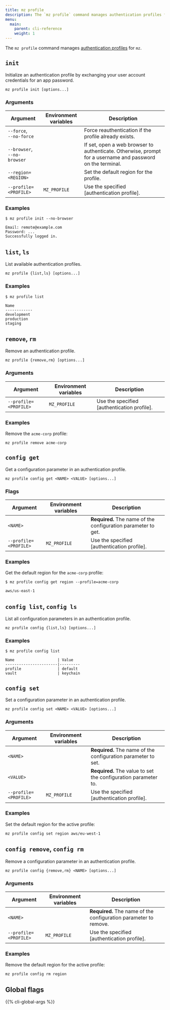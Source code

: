 ```yaml
---
title: mz profile
description: The `mz profile` command manages authentication profiles for `mz`.
menu:
  main:
    parent: cli-reference
    weight: 1
---
```


The `mz profile` command manages [authentication profiles] for `mz`.

## `init`

Initialize an authentication profile by exchanging your user account
credentials for an app password.

```shell
mz profile init [options...]
```

### Arguments

Argument                    | Environment variables | Description
----------------------------|-----------------------|------------
`--force`, `‑‑no-force`     |                       | Force reauthentication if the profile already exists.
`--browser`, `‑‑no-browser` |                       | If set, open a web browser to authenticate. Otherwise, prompt for a username and password on the terminal.
`--region=<REGION>`         |                       | Set the default region for the profile.
`--profile=<PROFILE>`       | `MZ_PROFILE`          | Use the specified [authentication profile].


### Examples

```shell
$ mz profile init --no-browser
```
```
Email: remote@example.com
Password: ...
Successfully logged in.
```

## `list`, `ls`

List available authentication profiles.

```shell
mz profile {list,ls} [options...]
```

### Examples

```shell
$ mz profile list
```
```
Name
------------
development
production
staging
```

## `remove`, `rm`

Remove an authentication profile.

```shell
mz profile {remove,rm} [options...]
```

### Arguments

Argument              | Environment variables | Description
----------------------|-----------------------|------------
`--profile=<PROFILE>` | `MZ_PROFILE`          | Use the specified [authentication profile].

### Examples

Remove the `acme-corp` profile:

```shell
mz profile remove acme-corp
```

## `config get`

Get a configuration parameter in an authentication profile.

```shell
mz profile config get <NAME> <VALUE> [options...]
```

### Flags

Argument              | Environment variables | Description
----------------------|-----------------------|------------
`<NAME>`              |                       | **Required.** The name of the configuration parameter to get.
`--profile=<PROFILE>` | `MZ_PROFILE`          | Use the specified [authentication profile].

### Examples

Get the default region for the `acme-corp` profile:

```shell
$ mz profile config get region --profile=acme-corp
```
```
aws/us-east-1
```

## `config list`, `config ls`

List all configuration parameters in an authentication profile.

```shell
mz profile config {list,ls} [options...]
```

### Examples

```
$ mz profile config list

Name                   | Value
-----------------------|---------
profile                | default
vault                  | keychain
```

## `config set`

Set a configuration parameter in an authentication profile.

```shell
mz profile config set <NAME> <VALUE> [options...]
```

### Arguments

Argument              | Environment variables | Description
----------------------|-----------------------|------------
`<NAME>`              |                       | **Required.** The name of the configuration parameter to set.
`<VALUE>`             |                       | **Required.** The value to set the configuration parameter to.
`--profile=<PROFILE>` | `MZ_PROFILE`          | Use the specified [authentication profile].

### Examples

Set the default region for the active profile:

```shell
mz profile config set region aws/eu-west-1
```

## `config remove`, `config rm`

Remove a configuration parameter in an authentication profile.

```shell
mz profile config {remove,rm} <NAME> [options...]
```

### Arguments

Argument              | Environment variables | Description
----------------------|-----------------------|------------
`<NAME>`              |                       | **Required.** The name of the configuration parameter to remove.
`--profile=<PROFILE>` | `MZ_PROFILE`          | Use the specified [authentication profile].

### Examples

Remove the default region for the active profile:

```shell
mz profile config rm region
```

## Global flags

{{% cli-global-args %}}

[authentication profiles]: ../../configuration/#authentication-profiles
